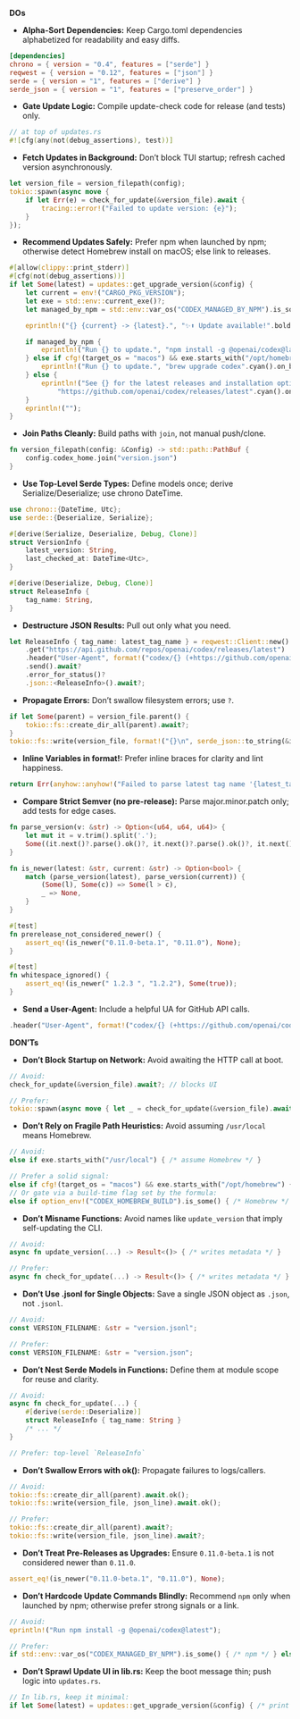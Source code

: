 **DOs**
- **Alpha-Sort Dependencies:** Keep Cargo.toml dependencies alphabetized for readability and easy diffs.
```toml
[dependencies]
chrono = { version = "0.4", features = ["serde"] }
reqwest = { version = "0.12", features = ["json"] }
serde = { version = "1", features = ["derive"] }
serde_json = { version = "1", features = ["preserve_order"] }
```

- **Gate Update Logic:** Compile update-check code for release (and tests) only.
```rust
// at top of updates.rs
#![cfg(any(not(debug_assertions), test))]
```

- **Fetch Updates in Background:** Don’t block TUI startup; refresh cached version asynchronously.
```rust
let version_file = version_filepath(config);
tokio::spawn(async move {
    if let Err(e) = check_for_update(&version_file).await {
        tracing::error!("Failed to update version: {e}");
    }
});
```

- **Recommend Updates Safely:** Prefer npm when launched by npm; otherwise detect Homebrew install on macOS; else link to releases.
```rust
#[allow(clippy::print_stderr)]
#[cfg(not(debug_assertions))]
if let Some(latest) = updates::get_upgrade_version(&config) {
    let current = env!("CARGO_PKG_VERSION");
    let exe = std::env::current_exe()?;
    let managed_by_npm = std::env::var_os("CODEX_MANAGED_BY_NPM").is_some();

    eprintln!("{} {current} -> {latest}.", "✨⬆️ Update available!".bold().cyan());

    if managed_by_npm {
        eprintln!("Run {} to update.", "npm install -g @openai/codex@latest".cyan().on_black());
    } else if cfg!(target_os = "macos") && exe.starts_with("/opt/homebrew") {
        eprintln!("Run {} to update.", "brew upgrade codex".cyan().on_black());
    } else {
        eprintln!("See {} for the latest releases and installation options.",
            "https://github.com/openai/codex/releases/latest".cyan().on_black());
    }
    eprintln!("");
}
```

- **Join Paths Cleanly:** Build paths with `join`, not manual push/clone.
```rust
fn version_filepath(config: &Config) -> std::path::PathBuf {
    config.codex_home.join("version.json")
}
```

- **Use Top-Level Serde Types:** Define models once; derive Serialize/Deserialize; use chrono DateTime<Utc>.
```rust
use chrono::{DateTime, Utc};
use serde::{Deserialize, Serialize};

#[derive(Serialize, Deserialize, Debug, Clone)]
struct VersionInfo {
    latest_version: String,
    last_checked_at: DateTime<Utc>,
}

#[derive(Deserialize, Debug, Clone)]
struct ReleaseInfo {
    tag_name: String,
}
```

- **Destructure JSON Results:** Pull out only what you need.
```rust
let ReleaseInfo { tag_name: latest_tag_name } = reqwest::Client::new()
    .get("https://api.github.com/repos/openai/codex/releases/latest")
    .header("User-Agent", format!("codex/{} (+https://github.com/openai/codex)", env!("CARGO_PKG_VERSION")))
    .send().await?
    .error_for_status()?
    .json::<ReleaseInfo>().await?;
```

- **Propagate Errors:** Don’t swallow filesystem errors; use `?`.
```rust
if let Some(parent) = version_file.parent() {
    tokio::fs::create_dir_all(parent).await?;
}
tokio::fs::write(version_file, format!("{}\n", serde_json::to_string(&info)?)).await?;
```

- **Inline Variables in format!:** Prefer inline braces for clarity and lint happiness.
```rust
return Err(anyhow::anyhow!("Failed to parse latest tag name '{latest_tag_name}'"));
```

- **Compare Strict Semver (no pre-release):** Parse major.minor.patch only; add tests for edge cases.
```rust
fn parse_version(v: &str) -> Option<(u64, u64, u64)> {
    let mut it = v.trim().split('.');
    Some((it.next()?.parse().ok()?, it.next()?.parse().ok()?, it.next()?.parse().ok()?))
}

fn is_newer(latest: &str, current: &str) -> Option<bool> {
    match (parse_version(latest), parse_version(current)) {
        (Some(l), Some(c)) => Some(l > c),
        _ => None,
    }
}

#[test]
fn prerelease_not_considered_newer() {
    assert_eq!(is_newer("0.11.0-beta.1", "0.11.0"), None);
}

#[test]
fn whitespace_ignored() {
    assert_eq!(is_newer(" 1.2.3 ", "1.2.2"), Some(true));
}
```

- **Send a User-Agent:** Include a helpful UA for GitHub API calls.
```rust
.header("User-Agent", format!("codex/{} (+https://github.com/openai/codex)", env!("CARGO_PKG_VERSION")))
```

**DON’Ts**
- **Don’t Block Startup on Network:** Avoid awaiting the HTTP call at boot.
```rust
// Avoid:
check_for_update(&version_file).await?; // blocks UI

// Prefer:
tokio::spawn(async move { let _ = check_for_update(&version_file).await; });
```

- **Don’t Rely on Fragile Path Heuristics:** Avoid assuming `/usr/local` means Homebrew.
```rust
// Avoid:
else if exe.starts_with("/usr/local") { /* assume Homebrew */ }

// Prefer a solid signal:
else if cfg!(target_os = "macos") && exe.starts_with("/opt/homebrew") { /* Homebrew */ }
// Or gate via a build-time flag set by the formula:
else if option_env!("CODEX_HOMEBREW_BUILD").is_some() { /* Homebrew */ }
```

- **Don’t Misname Functions:** Avoid names like `update_version` that imply self-updating the CLI.
```rust
// Avoid:
async fn update_version(...) -> Result<()> { /* writes metadata */ }

// Prefer:
async fn check_for_update(...) -> Result<()> { /* writes metadata */ }
```

- **Don’t Use .jsonl for Single Objects:** Save a single JSON object as `.json`, not `.jsonl`.
```rust
// Avoid:
const VERSION_FILENAME: &str = "version.jsonl";

// Prefer:
const VERSION_FILENAME: &str = "version.json";
```

- **Don’t Nest Serde Models in Functions:** Define them at module scope for reuse and clarity.
```rust
// Avoid:
async fn check_for_update(...) {
    #[derive(serde::Deserialize)]
    struct ReleaseInfo { tag_name: String }
    /* ... */
}

// Prefer: top-level `ReleaseInfo`
```

- **Don’t Swallow Errors with ok():** Propagate failures to logs/callers.
```rust
// Avoid:
tokio::fs::create_dir_all(parent).await.ok();
tokio::fs::write(version_file, json_line).await.ok();

// Prefer:
tokio::fs::create_dir_all(parent).await?;
tokio::fs::write(version_file, json_line).await?;
```

- **Don’t Treat Pre-Releases as Upgrades:** Ensure `0.11.0-beta.1` is not considered newer than `0.11.0`.
```rust
assert_eq!(is_newer("0.11.0-beta.1", "0.11.0"), None);
```

- **Don’t Hardcode Update Commands Blindly:** Recommend `npm` only when launched by npm; otherwise prefer strong signals or a link.
```rust
// Avoid:
eprintln!("Run npm install -g @openai/codex@latest");

// Prefer:
if std::env::var_os("CODEX_MANAGED_BY_NPM").is_some() { /* npm */ } else { /* brew or link */ }
```

- **Don’t Sprawl Update UI in lib.rs:** Keep the boot message thin; push logic into `updates.rs`.
```rust
// In lib.rs, keep it minimal:
if let Some(latest) = updates::get_upgrade_version(&config) { /* print short message */ }
```